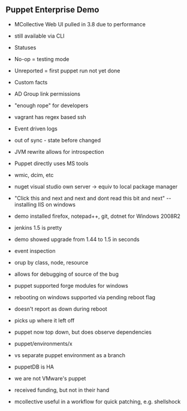 ## Puppet Enterprise Demo

 - MCollective Web UI pulled in 3.8 due to performance
  - still available via CLI
 
 - Statuses
  - No-op = testing mode
  - Unreported = first puppet run not yet done

 - Custom facts

 - AD Group link permissions

 - "enough rope" for developers
 
 - vagrant has regex based ssh

 - Event driven logs

 - out of sync - state before changed

 - JVM rewrite allows for introspection

 - Puppet directly uses MS tools 
  - wmic, dcim, etc
  - nuget visual studio own server -> equiv to local package manager

 - "Click this and next and next and dont read this bit and next" 
  -- installing IIS on windows

 - demo installed firefox, notepad++, git, dotnet for Windows 2008R2

 - jenkins 1.5 is pretty
  - demo showed upgrade from 1.44 to 1.5 in seconds

 - event inspection
  - orup by class, node, resource
  - allows for debugging of source of the bug

 - puppet supported forge modules for windows
 
 - rebooting on windows supported via pending reboot flag
  - doesn't report as down during reboot
  - picks up where it left off

 - puppet now top down, but does observe dependencies

 - puppet/environments/x 
  - vs separate puppet environment as a branch

 - puppetDB is HA

 - we are not VMware's puppet 
  - received funding, but not in their hand

 - mcollective useful in a workflow for quick patching, e.g. shellshock


